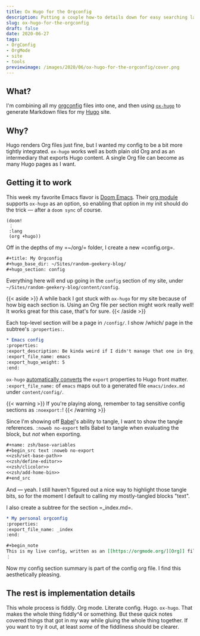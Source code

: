 ```yaml
---
title: Ox Hugo for the Orgconfig
description: Putting a couple how-to details down for easy searching later
slug: ox-hugo-for-the-orgconfig
draft: false
date: 2020-06-27
tags:
- OrgConfig
- OrgMode
- site
- tools
previewimage: /images/2020/06/ox-hugo-for-the-orgconfig/cover.png
---
```

## What?

[orgconfig]: /tags/orgconfig
[`ox-hugo`]: https://ox-hugo.scripter.co
[Hugo]: https://gohugo.io

I'm combining all my [orgconfig][] files into one, and then using [`ox-hugo`][] to generate Markdown
files for my [Hugo][] site.

## Why?

Hugo renders Org files just fine, but I wanted my config to be a bit more tightly integrated.
`ox-hugo` works well as both plain old Org and as an intermediary that exports Hugo content.
A single Org file can become as many Hugo pages as I want.

## Getting it to work


[Doom Emacs]: https://github.com/hlissner/doom-emacs
[org module]: https://github.com/hlissner/doom-emacs/tree/develop/modules/lang/org

This week my favorite Emacs flavor is [Doom Emacs][].
Their [org module][] supports `ox-hugo` as an option, so enabling that option in my init should do the trick — after a `doom sync` of course.

``` elisp
(doom!
 ⋮
 :lang
 (org +hugo))
```

Off in the depths of my =~/org/= folder, I create a new =config.org=.

``` org
#+title: My Orgconfig
#+hugo_base_dir: ~/Sites/random-geekery-blog/
#+hugo_section: config
```

Everything here will end up going in the `config` section of my site,
under `~/Sites/random-geekery-blog/content/config`.

{{< aside >}}
A while back I got stuck with `ox-hugo` for my site because of how big each section is.
Using an Org file per section might work really well!
It works great for this case, that's for sure.
{{< /aside >}}

Each top-level section will be a page in `/config/`.
I show /which/ page in the subtree's `:properties:`.

``` org
* Emacs config
:properties:
:export_description: Be kinda weird if I didn't manage that one in Org, yes?
:export_file_name: emacs
:export_hugo_weight: 5
:end:
```

[automatically converts]: https://ox-hugo.scripter.co/doc/org-meta-data-to-hugo-front-matter/]

`ox-hugo` [automatically converts][] the `export` properties to Hugo front matter.
`:export_file_name:` of `emacs` maps out to a generated file `emacs/index.md` under `content/config/`.

{{< warning >}}
If you're playing along, remember to tag sensitive config sections as `:noexport:`!
{{< /warning >}}

[Babel]: https://orgmode.org/worg/org-contrib/babel/intro.html
Since I'm showing off [Babel]'s ability to tangle, I want to show the tangle references.
`:noweb no-export` tells Babel to tangle when evaluating the block, but *not* when exporting.

``` org
#+name: zsh/base-variables
#+begin_src text :noweb no-export
<<zsh/set-base-path>>
<<zsh/define-editor>>
<<zsh/clicolor>>
<<zsh/add-home-bin>>
#+end_src
```

And — yeah. I still haven't figured out a nice way to highlight those tangle bits, so for the moment I default to calling my mostly-tangled blocks "text".

I also create a subtree for the section =_index.md=.

``` org
* My personal orgconfig
:properties:
:export_file_name: _index
:end:

#+begin_note
This is my live config, written as an [[https://orgmode.org/][Org]] file and integrated with my site with [[https://ox-hugo.scripter.co/][=ox-hugo=]].
⋮
```

Now my config section summary is part of the config org file.
I find this aesthetically pleasing.

## The rest is implementation details

This whole process is fiddly.
Org mode.
Literate config.
Hugo.
`ox-hugo`.
That makes the whole thing fiddly^4 or something.
But these quick notes covered things that got in my way while gluing the whole thing together.
If you want to try it out, at least *some* of the fiddliness should be clearer.